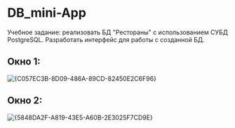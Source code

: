 # DB_mini-App
Учебное задание: реализовать БД "Рестораны" с использованием СУБД PostgreSQL.
Разработать интерфейс для работы с созданной БД.

## Окно 1:
![{C057EC3B-8D09-486A-89CD-82450E2C6F96}](https://github.com/user-attachments/assets/9c5352c8-297f-4ac8-89f6-b1eb3fa79a91)

## Окно 2:
![{5848DA2F-A819-43E5-A60B-2E3025F7CD9E}](https://github.com/user-attachments/assets/58017804-7718-4953-ab4d-624be5efbecc)

